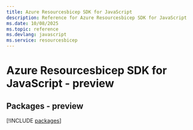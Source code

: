 ```yaml
---
title: Azure Resourcesbicep SDK for JavaScript
description: Reference for Azure Resourcesbicep SDK for JavaScript
ms.date: 10/08/2025
ms.topic: reference
ms.devlang: javascript
ms.service: resourcesbicep
---
```

# Azure Resourcesbicep SDK for JavaScript - preview
## Packages - preview
[!INCLUDE [packages](resourcesbicep-index.md)]